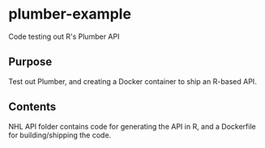 # plumber-example
Code testing out R's Plumber API

## Purpose
Test out Plumber, and creating a Docker container to ship an R-based API.

## Contents
NHL API folder contains code for generating the API in R, and a Dockerfile for building/shipping the code.
